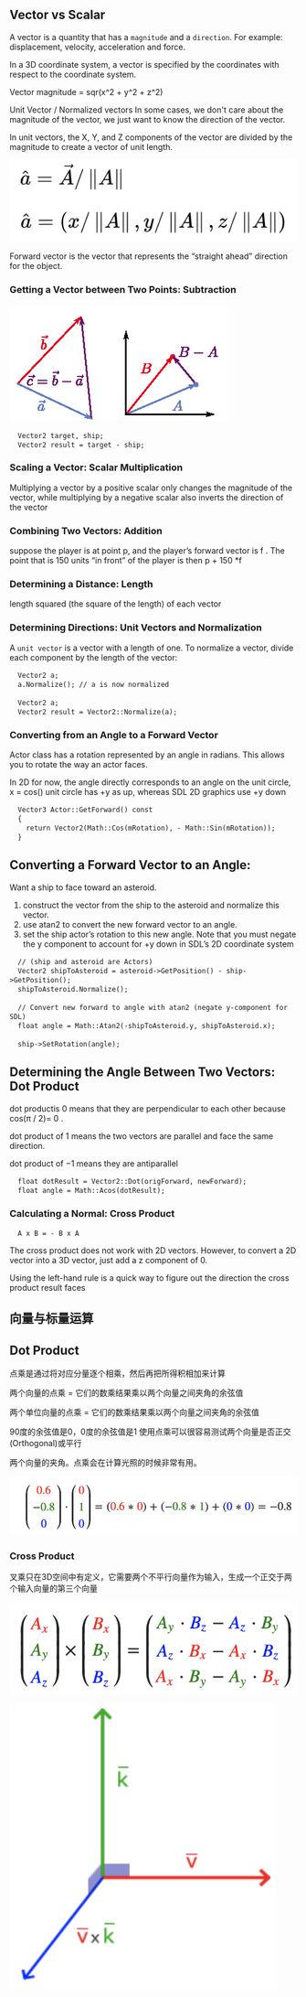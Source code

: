 
## Vector vs Scalar
A vector is a quantity that has a `magnitude` and a `direction`. 
For example: displacement, velocity, acceleration and force.

In a 3D coordinate system, a vector is specified by the coordinates with respect to the coordinate system.

Vector magnitude = sqr(x^2 + y^2 + z^2)

Unit Vector / Normalized vectors
In some cases, we don't care about the magnitude of the vector, we just want to know the
direction of the vector.

In unit vectors, the X, Y, and Z components of the vector are divided by the magnitude to
create a vector of unit length.

![](./_images/unit-vector.png)


Forward vector  is the vector that represents the “straight ahead” direction for the object.

### Getting a Vector between Two Points: Subtraction
![](./_images/vector-subtraction.png)
```
  Vector2 target, ship;
  Vector2 result = target - ship;
```

### Scaling a Vector: Scalar Multiplication
Multiplying a vector by a positive scalar only changes the magnitude of the vector, 
while multiplying by a negative scalar also inverts the direction of the vector

### Combining Two Vectors: Addition
suppose the player is at point p, and the player’s forward vector is f . 
The point that is 150 units “in front” of the player is then p + 150 *f 


### Determining a Distance: Length
length squared (the square of the length) of each vector


### Determining Directions: Unit Vectors and Normalization 
A `unit vector` is a vector with a length of one.
To normalize a vector, divide each component by the length of the vector:
```
  Vector2 a;
  a.Normalize(); // a is now normalized

  Vector2 a;
  Vector2 result = Vector2::Normalize(a);
```

### Converting from an Angle to a Forward Vector

Actor class has a rotation represented by an angle in radians.
This allows you to rotate the way an actor faces. 

In 2D for now, the angle directly corresponds to an angle on the unit circle,
x = cos()
unit circle has +y as up, whereas SDL 2D graphics use +y down
```
  Vector3 Actor::GetForward() const
  {
    return Vector2(Math::Cos(mRotation), - Math::Sin(mRotation));
  }
```


## Converting a Forward Vector to an Angle:
Want a ship to face toward an asteroid. 
1. construct the vector from the ship to the asteroid and normalize this vector.
2. use atan2 to convert the new forward vector to an angle. 
3. set the ship actor’s rotation to this new angle. 
Note that you must negate the y component to account for +y down in SDL’s 2D coordinate system
```
  // (ship and asteroid are Actors)
  Vector2 shipToAsteroid = asteroid->GetPosition() - ship->GetPosition();
  shipToAsteroid.Normalize();

  // Convert new forward to angle with atan2 (negate y-component for SDL)
  float angle = Math::Atan2(-shipToAsteroid.y, shipToAsteroid.x);
  
  ship->SetRotation(angle);
```
## Determining the Angle Between Two Vectors: Dot Product
dot productis 0 means that they are perpendicular to each other because cos(π / 2)= 0 . 

dot product of 1 means the two vectors are parallel and face the same direction. 

dot product of −1 means they are antiparallel
```
  float dotResult = Vector2::Dot(origForward, newForward);
  float angle = Math::Acos(dotResult);
```

### Calculating a Normal: Cross Product
```
  A x B = - B x A
```
The cross product does not work with 2D vectors. However, to convert a 2D vector into a 3D vector, just add a z component of 0.

Using the left-hand rule is a quick way to figure out the direction the cross product result faces

## 向量与标量运算
## Dot Product
点乘是通过将对应分量逐个相乘，然后再把所得积相加来计算

两个向量的点乘 = 它们的数乘结果乘以两个向量之间夹角的余弦值

两个单位向量的点乘 = 它们的数乘结果乘以两个向量之间夹角的余弦值

90度的余弦值是0，0度的余弦值是1
使用点乘可以很容易测试两个向量是否正交(Orthogonal)或平行

两个向量的夹角。点乘会在计算光照的时候非常有用。

![](./_images/dot-product.png)


### Cross Product

叉乘只在3D空间中有定义，它需要两个不平行向量作为输入，生成一个正交于两个输入向量的第三个向量

![](./_images/cross-product.png)

![](./_images/cross-product2.png)
